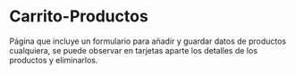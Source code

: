 # Carrito-Productos
Página que incluye un formulario para añadir y guardar datos de productos cualquiera, se puede observar en tarjetas aparte los detalles de los productos y eliminarlos.
